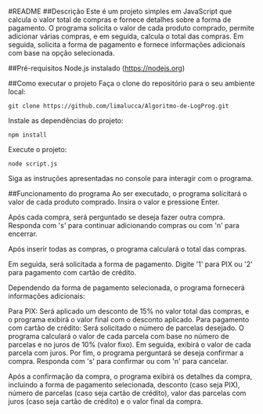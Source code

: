 #README
##Descrição
Este é um projeto simples em JavaScript que calcula o valor total de compras e fornece detalhes sobre a forma de pagamento. O programa solicita o valor de cada produto comprado, permite adicionar várias compras, e em seguida, calcula o total das compras. Em seguida, solicita a forma de pagamento e fornece informações adicionais com base na opção selecionada.

##Pré-requisitos
Node.js instalado (https://nodejs.org)

##Como executar o projeto
Faça o clone do repositório para o seu ambiente local:
```
git clone https://github.com/limalucca/Algoritmo-de-LogProg.git
```

Instale as dependências do projeto:
```
npm install
```

Execute o projeto:
```
node script.js
```
Siga as instruções apresentadas no console para interagir com o programa.

##Funcionamento do programa
Ao ser executado, o programa solicitará o valor de cada produto comprado. Insira o valor e pressione Enter.

Após cada compra, será perguntado se deseja fazer outra compra. Responda com 's' para continuar adicionando compras ou com 'n' para encerrar.

Após inserir todas as compras, o programa calculará o total das compras.

Em seguida, será solicitada a forma de pagamento. Digite '1' para PIX ou '2' para pagamento com cartão de crédito.

Dependendo da forma de pagamento selecionada, o programa fornecerá informações adicionais:

Para PIX: Será aplicado um desconto de 15% no valor total das compras, e o programa exibirá o valor final com o desconto aplicado.
Para pagamento com cartão de crédito: Será solicitado o número de parcelas desejado. O programa calculará o valor de cada parcela com base no número de parcelas e no juros de 10% (valor fixo). Em seguida, exibirá o valor de cada parcela com juros.
Por fim, o programa perguntará se deseja confirmar a compra. Responda com 's' para confirmar ou com 'n' para cancelar.

Após a confirmação da compra, o programa exibirá os detalhes da compra, incluindo a forma de pagamento selecionada, desconto (caso seja PIX), número de parcelas (caso seja cartão de crédito), valor das parcelas com juros (caso seja cartão de crédito) e o valor final da compra.